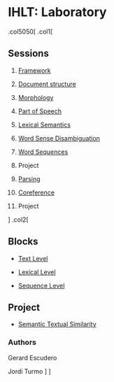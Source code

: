 # IHLT: Laboratory

.col5050[
.col1[
## Sessions

1. [Framework](s1/index.html)

2. [Document structure](s2/index.html)

3. [Morphology](s3/index.html)

4. [Part of Speech](s4/index.html)

5. [Lexical Semantics](s5/index.html)

6. [Word Sense Disambiguation](s6/index.html)

7. [Word Sequences](s7/index.html)

8. Project

9. [Parsing](s8/index.html)

10. [Coreference](s9/index.html)

11. Project

]
.col2[
## Blocks

* [Text Level](b1/index.html)

* [Lexical Level](b2/index.html)

* [Sequence Level](b3/index.html)

## Project

* [Semantic Textual Similarity](sts/index.html)

### Authors

Gerard Escudero

Jordi Turmo
]
]

